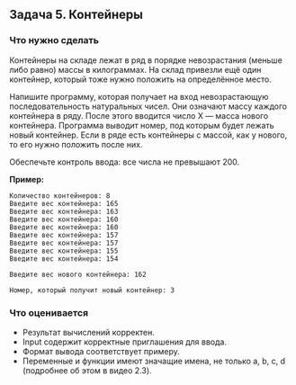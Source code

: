 ## Задача 5. Контейнеры
### Что нужно сделать
Контейнеры на складе лежат в ряд в порядке невозрастания (меньше либо равно) массы в килограммах. 
На склад привезли ещё один контейнер, который тоже нужно положить на определённое место.

Напишите программу, которая получает на вход невозрастающую последовательность натуральных чисел. 
Они означают массу каждого контейнера в ряду. После этого вводится число X — масса нового контейнера. 
Программа выводит номер, под которым будет лежать новый контейнер. Если в ряде есть контейнеры с массой, как у нового, 
то его нужно положить после них.

Обеспечьте контроль ввода: все числа не превышают 200.

**Пример:**

```
Количество контейнеров: 8
Введите вес контейнера: 165 
Введите вес контейнера: 163 
Введите вес контейнера: 160 
Введите вес контейнера: 160 
Введите вес контейнера: 157 
Введите вес контейнера: 157 
Введите вес контейнера: 155 
Введите вес контейнера: 154 

Введите вес нового контейнера: 162

Номер, который получит новый контейнер: 3
```
### Что оценивается
- Результат вычислений корректен.
- Input содержит корректные приглашения для ввода. 
- Формат вывода соответствует примеру.
- Переменные и функции имеют значащие имена, не только a, b, c, d (подробнее об этом в видео 2.3).
